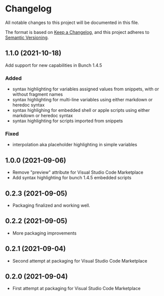 # Changelog

All notable changes to this project will be documented in this file.

The format is based on [Keep a Changelog](https://keepachangelog.com/en/1.0.0/),
and this project adheres to [Semantic Versioning](https://semver.org/spec/v2.0.0.html).


## 1.1.0 (2021-10-18)

Add support for new capabilities in Bunch 1.4.5

### Added

- syntax highlighting for variables assigned values from snippets, with or
  without fragment names
- syntax highlighting for multi-line variables using either markdown or
  heredoc syntax
- syntax highlighing for embedded shell or apple scripts using either markdown
  or heredoc syntax
- syntax highlighting for scripts imported from snippets

### Fixed

- interpolation aka placeholder highlighting in simple variables


## 1.0.0 (2021-09-06)

- Remove "preview" attribute for Visual Studio Code Marketplace 
- Add syntax highlighting for bunch 1.4.5 embedded scripts


## 0.2.3 (2021-09-05)

- Packaging finalized and working well.


## 0.2.2 (2021-09-05)

- More packaging improvements


## 0.2.1 (2021-09-04)

- Second attempt at packaging for Visual Studio Code Marketplace


## 0.2.0 (2021-09-04)

- First attempt at packaging for Visual Studio Code Marketplace
